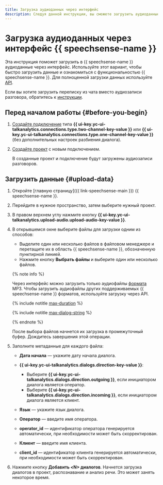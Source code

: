 ```yaml
---
title: Загрузка аудиоданных через интерфейс
description: Следуя данной инструкции, вы сможете загрузить аудиоданные прямо в интерфейсе {{ speechsense-name }}.
---
```


# Загрузка аудиоданных через интерфейс {{ speechsense-name }}

Эта инструкция поможет загрузить в {{ speechsense-name }} аудиоданные через интерфейс. Используйте этот вариант, чтобы быстро загрузить данные и ознакомиться с функциональностью {{ speechsense-name }}. Для полноценной загрузки данных используйте [API](upload-data.md).

Если вы хотите загрузить переписку из чата вместо аудиозаписи разговора, обратитесь к [инструкции](upload-chat-text.md).

## Перед началом работы {#before-you-begin}

1. [Создайте подключение](../connection/create.md) типа **{{ ui-key.yc-ui-talkanalytics.connections.type.two-channel-key-value }}** или **{{ ui-key.yc-ui-talkanalytics.connections.type.one-channel-key-value }}** (без дополнительных настроек разбиения диалога).
1. [Создайте проект](../project/create.md) с новым подключением.

   В созданные проект и подключение будут загружены аудиозаписи разговоров.

## Загрузить данные {#upload-data}

1. Откройте [главную страницу]({{ link-speechsense-main }}) {{ speechsense-name }}.
1. Перейдите в нужное пространство, затем выберите нужный проект.
1. В правом верхнем углу нажмите кнопку **{{ ui-key.yc-ui-talkanalytics.upload-audio.upload-audio-key-value }}**.
1. В открывшемся окне выберите файлы для загрузки одним из способов:

    * Выделите один или несколько файлов в файловом менеджере и перетащите их в область {{ speechsense-name }}, обозначенную пунктирной линией.
    * Нажмите кнопку **Выбрать файлы** и выберите один или несколько файлов.

    {% note info %}

    Через интерфейс можно загрузить только аудиофайлы [формата](../../concepts/formats.md) MP3. Чтобы загрузить аудиофайлы других поддерживаемых {{ speechsense-name }} форматов, используйте загрузку через API.

    {% include notitle [max-duration](../../../_includes/speechsense/data/max-duration.md) %}

    {% include notitle [max-dialog-string](../../../_includes/speechsense/data/max-dialog-string.md) %}

    {% endnote %}

    После выбора файлов начнется их загрузка в промежуточный буфер. Дождитесь завершения этой операции.

1. Заполните метаданные для каждого файла:

    * **Дата начала** — укажите дату начала диалога.
    * **{{ ui-key.yc-ui-talkanalytics.dialogs.direction-key-value }}**:

        * Выберите **{{ ui-key.yc-ui-talkanalytics.dialogs.direction.outgoing }}**, если инициатором диалога является оператор.
        * Выберите **{{ ui-key.yc-ui-talkanalytics.dialogs.direction.incoming }}**, если инициатором диалога является клиент.

    * **Язык** — укажите язык диалога.
    * **Оператор** — введите имя оператора.
    * **operator_id** — идентификатор оператора генерируется автоматически, при необходимости может быть скорректирован.
    * **Клиент** — введите имя клиента.
    * **client_id** — идентификатор клиента генерируется автоматически, при необходимости может быть скорректирован.

1. Нажмите кнопку **Добавить \<N\> диалогов**. Начнется загрузка диалогов в проект, распознавание и анализ речи. Это может занять некоторое время.